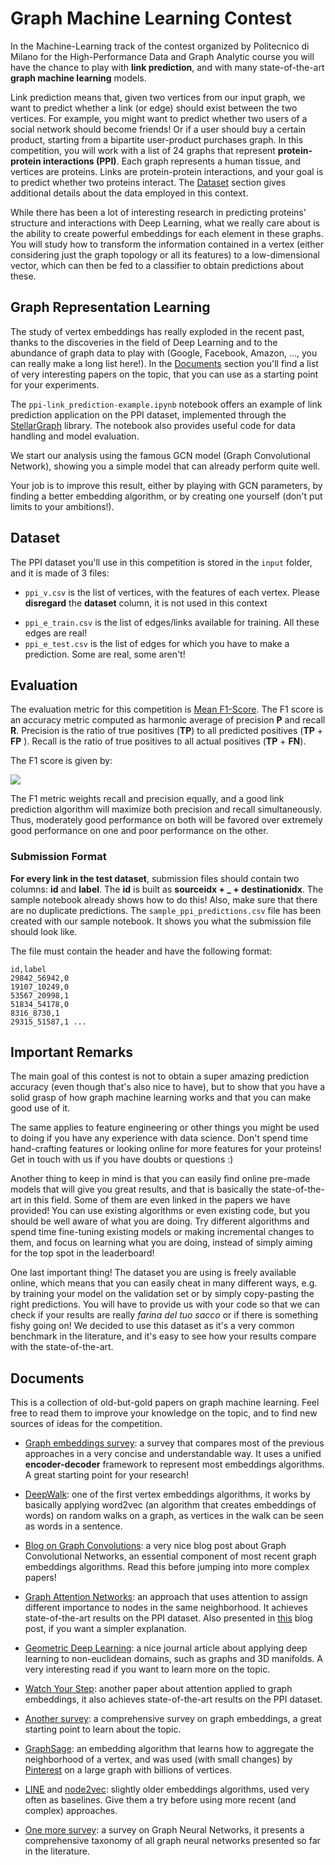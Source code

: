 # Graph Machine Learning Contest

In the Machine-Learning track of the contest organized by Politecnico di Milano for the High-Performance Data and Graph Analytic course you will have the chance to play with **link prediction**, and with many state-of-the-art **graph machine learning** models.

Link prediction means that, given two vertices from our input graph, we want to predict whether a link (or edge) should exist between the two vertices. For example, you might want to predict whether two users of a social network should become friends! Or if a user should buy a certain product, starting from a bipartite user-product purchases graph. In this competition, you will work with a list of 24 graphs that represent **protein-protein interactions (PPI)**. Each graph represents a human tissue, and vertices are proteins. Links are protein-protein interactions, and your goal is to predict whether two proteins interact. The [Dataset](#dataset) section gives additional details about the data employed in this context.

While there has been a lot of interesting research in predicting proteins' structure and interactions with Deep Learning, what we really care about is the ability to create powerful embeddings for each element in these graphs. You will study how to transform the information contained in a vertex (either considering just the graph topology or all its features) to a low-dimensional vector, which can then be fed to a classifier to obtain predictions about these.

## Graph Representation Learning

The study of vertex embeddings has really exploded in the recent past, thanks to the discoveries in the field of Deep Learning and to the abundance of graph data to play with (Google, Facebook, Amazon, ..., you can really make a long list here!). In the [Documents](#documents) section you'll find a list of very interesting papers on the topic, that you can use as a starting point for your experiments.

The `ppi-link_prediction-example.ipynb` notebook offers an example of link prediction application on the PPI dataset, implemented through the [StellarGraph](https://stellargraph.readthedocs.io/en/stable/README.html) library. The notebook also provides useful code for data handling and model evaluation. 

We start our analysis using the famous GCN model (Graph Convolutional Network), showing you a simple model that can already perform quite well. 

Your job is to improve this result, either by playing with GCN parameters, by finding a better embedding algorithm, or by creating one yourself (don't put limits to your ambitions!).

## Dataset
The PPI dataset you'll use in this competition is stored in the `input` folder, and it is made of 3 files:
- `ppi_v.csv` is the list of vertices, with the features of each vertex. Please **disregard** the **dataset** column, it is not used in this context
* `ppi_e_train.csv` is the list of edges/links available for training. All these edges are real!
* `ppi_e_test.csv` is the list of edges for which you have to make a prediction. Some are real, some aren't!

## Evaluation

The evaluation metric for this competition is [Mean F1-Score](https://en.wikipedia.org/wiki/F-score). The F1 score is an accuracy metric computed as harmonic average of precision **P** and recall **R**. Precision is the ratio of true positives (**TP**) to all predicted positives (**TP** + **FP** ). Recall is the ratio of true positives to all actual positives (**TP** + **FN**).

The F1 score is given by:

<img src="https://render.githubusercontent.com/render/math?math=F1 = 2\frac{P \cdot R}{P+R}\ \ \mathrm{where}\ \ P = \frac{TP}{TP+FP},\ \ R = \frac{TP}{TP+FN}">

The F1 metric weights recall and precision equally, and a good link prediction algorithm will maximize both precision and recall simultaneously. Thus, moderately good performance on both will be favored over extremely good performance on one and poor performance on the other.

### Submission Format

**For every link in the test dataset**, submission files should contain two columns: **id** and **label**. The **id** is built as **sourceidx + _ + destinationidx**. The sample notebook already shows how to do this! Also, make sure that there are no duplicate predictions. The `sample_ppi_predictions.csv` file has been created with our sample notebook. It shows you what the submission file should look like.

The file must contain the header and have the following format:

``` 
id,label 
29842_56942,0 
19107_10249,0 
53567_20998,1 
51834_54178,0 
8316_8730,1 
29315_51587,1 ... 
```

## Important Remarks

The main goal of this contest is not to obtain a super amazing prediction accuracy (even though that's also nice to have), but to show that you have a solid grasp of how graph machine learning works and that you can make good use of it.

The same applies to feature engineering or other things you might be used to doing if you have any experience with data science. Don't spend time hand-crafting features or looking online for more features for your proteins! Get in touch with us if you have doubts or questions :)

Another thing to keep in mind is that you can easily find online pre-made models that will give you great results, and that is basically the state-of-the-art in this field. Some of them are even linked in the papers we have provided! You can use existing algorithms or even existing code, but you should be well aware of what you are doing. Try different algorithms and spend time fine-tuning existing models or making incremental changes to them, and focus on learning what you are doing, instead of simply aiming for the top spot in the leaderboard!

One last important thing! The dataset you are using is freely available online, which means that you can easily cheat in many different ways, e.g. by training your model on the validation set or by simply copy-pasting the right predictions. You will have to provide us with your code so that we can check if your results are really _farina del tuo sacco_ or if there is something fishy going on! We decided to use this dataset as it's a very common benchmark in the literature, and it's easy to see how your results compare with the state-of-the-art.

## Documents

This is a collection of old-but-gold papers on graph machine learning. Feel free to read them to improve your knowledge on the topic, and to find new sources of ideas for the competition.

* [Graph embeddings survey][1]: a survey that compares most of the previous approaches in a very concise and understandable way. It uses a unified **encoder-decoder** framework to represent most embeddings algorithms.  A great starting point for your research!
* [DeepWalk][2]: one of the first vertex embeddings algorithms, it works by basically applying word2vec (an algorithm that creates embeddings of words) on random walks on a graph, as vertices in the walk can be seen as words in a sentence. 
* [Blog on Graph Convolutions][3]: a very nice blog post about Graph Convolutional Networks, an essential component of most recent graph embeddings algorithms. Read this before jumping into more complex papers!
* [Graph Attention Networks][4]: an approach that uses attention to assign different importance to nodes in the same neighborhood. It achieves state-of-the-art results on the PPI dataset. Also presented in [this][5] blog post, if you want a simpler explanation.
* [Geometric Deep Learning][6]: a nice journal article about applying deep learning to non-euclidean domains, such as graphs and 3D manifolds. A very interesting read if you want to learn more on the topic.
* [Watch Your Step][7]: another paper about attention applied to graph embeddings, it also achieves state-of-the-art results on the PPI dataset.
* [Another survey][8]: a comprehensive survey on graph embeddings, a great starting point to learn about the topic.
* [GraphSage][9]: an embedding algorithm that learns how to aggregate the neighborhood of a vertex, and was used (with small changes) by [Pinterest][10] on a large graph with billions of vertices.
* [LINE][11] and [node2vec][12]: slightly older embeddings algorithms, used very often as baselines. Give them a try before using more recent (and complex) approaches.
* [One more survey][13]: a survey on Graph Neural Networks, it presents a comprehensive taxonomy of all graph neural networks presented so far in the literature.

  [1]: https://arxiv.org/pdf/1709.05584.pdf
  [2]: http://www.perozzi.net/publications/14_kdd_deepwalk.pdf
  [3]: https://tkipf.github.io/graph-convolutional-networks/
  [4]: https://arxiv.org/pdf/1710.10903.pdf
  [5]: http://petar-v.com/GAT/
  [6]: https://arxiv.org/pdf/1611.08097.pdf
  [7]: https://arxiv.org/pdf/1710.09599.pdf
  [8]: https://arxiv.org/pdf/1709.07604.pdf
  [9]: https://arxiv.org/pdf/1706.02216.pdf
  [10]: https://arxiv.org/pdf/1806.01973.pdf
  [11]: http://www.www2015.it/documents/proceedings/proceedings/p1067.pdf
  [12]: https://cs.stanford.edu/~jure/pubs/node2vec-kdd16.pdf
  [13]: https://arxiv.org/pdf/1812.08434.pdf